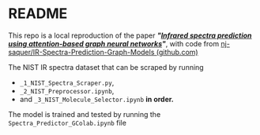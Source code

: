 # README

This repo is a local reproduction of the paper ***"[Infrared spectra prediction using attention-based graph neural networks](https://pubs.rsc.org/en/content/articlehtml/2024/dd/d3dd00254c)"***, with code from [nj-saquer/IR-Spectra-Prediction-Graph-Models (github.com)](https://github.com/nj-saquer/IR-Spectra-Prediction-Graph-Models/)



The NIST IR spectra dataset that can  be scraped by running

* `_1_NIST_Spectra_Scraper.py`, 
* `_2_NIST_Preprocessor.ipynb`, 
* and `_3_NIST_Molecule_Selector.ipynb` **in order.**



The model is trained and tested by running the `Spectra_Predictor_GColab.ipynb` file
